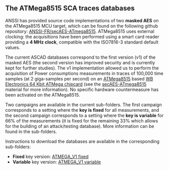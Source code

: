 ## The ATMega8515 SCA traces databases

ANSSI has provided source code implementations of two **masked AES** on the ATMega8515 MCU target, which can be found on the following github repository: [ANSSI-FR/secAES-ATmega8515](https://github.com/ANSSI-FR/secAES-ATmega8515). ATMega8515 uses external clocking: the acquisitions have been performed using a smart card reader providing a **4 MHz clock**, compatible with the ISO7816-3 standard default values.

The current ASCAD databases correspond to the first version (v1) of the masked AES (the second version has improved security and is currently kept for further studies). The v1 implementation allowed us to perform the acquisition of Power consumptions measurements in traces of 100,000 time samples (at 2 giga-samples per second) on an [ATMega8515](http://www.infinityusb.com/default.asp?show=store&ProductGrp=8) based [WB Electronics 64 Kbit ATMega chipcard](http://www.infinityusb.com/default.asp?show=store&ProductGrp=8) (see the [secAES-ATmega8515](https://github.com/ANSSI-FR/secAES-ATmega8515) material for more information). No specific hardware countermeasure has been activated on the ATMega8515.

Two campaigns are available in the current sub-folders. The first campaign corresponds to a setting where the **key is fixed** for all measurements, and the second campaign corresponds to a setting where the **key is variable** for 66% of the measurements (it is fixed for the remaining 33% which allows for the building of an attack/testing database). More information can be found in the sub-folders.

Instructions to download the databases are available in the corresponding sub-folders:

* **Fixed** key version: [ATMEGA_V1 fixed](./ATM_AES_v1_fixed_key)
* **Variable** key version: [ATMEGA_V1 variable](./ATM_AES_v1_variable_key)
